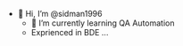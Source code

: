 - 👋 Hi, I’m @sidman1996
  - 🌱 I’m currently learning QA Automation
  - Exprienced in BDE 
  ...

<!---
sidman1996/sidman1996 is a ✨ special ✨ repository because its `README.md` (this file) appears on your GitHub profile.
You can click the Preview link to take a look at your changes.
--->

